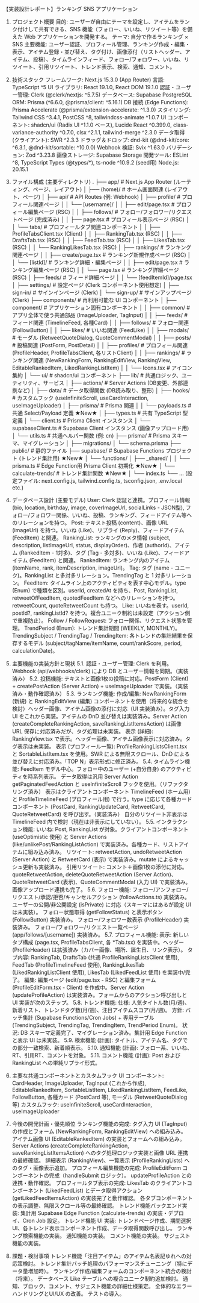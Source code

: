 【実装設計レポート】ランキング SNS アプリケーション

1. プロジェクト概要
目的: ユーザーが自由にテーマを設定し、アイテムをランク付けして共有できる、SNS 機能（フォロー、いいね、リツイート等）を備えた Web アプリケーションを開発する。
テーマ: 自分で作るランキング × SNS
主要機能: ユーザー認証、プロフィール管理、ランキング作成・編集・表示、アイテム登録・並び替え、タグ付け、画像添付（リストヘッダー、アイテム、投稿）、タイムラインフィード、フォロー/フォロワー、いいね、リツイート、引用リツイート、トレンド表示、検索、通知、コメント。

2. 技術スタック
フレームワーク: Next.js 15.3.0 (App Router)
言語: TypeScript ^5
UI ライブラリ: React 19.1.0, React DOM 19.1.0
認証・ユーザー管理: Clerk (@clerk/nextjs: ^5.7.5)
データベース: Supabase PostgreSQL
ORM: Prisma (^6.6.0, @prisma/client: ^5.16.1)
DB 接続 (Edge Functions): Prisma Accelerate (@prisma/extension-accelerate: ^1.3.0)
スタイリング: Tailwind CSS ^3.4.1, PostCSS ^8, tailwindcss-animate ^1.0.7
UI コンポーネント: shadcn/ui (Radix UI ^1.1.0 ベース), Lucide React ^0.399.0, class-variance-authority ^0.7.0, clsx ^2.1.1, tailwind-merge ^2.3.0
データ取得 (クライアント): SWR ^2.3.3
ドラッグ＆ドロップ: dnd-kit (@dnd-kit/core: ^6.3.1, @dnd-kit/sortable: ^10.0.0)
Webhook 検証: Svix ^1.63.0
バリデーション: Zod ^3.23.8
画像ストレージ: Supabase Storage
開発ツール: ESLint ^8, TypeScript Types (@types/*), ts-node ^10.9.2 (seed用)
Node.js: 20.15.1

3. ファイル構成 (主要ディレクトリ)
.
├── app/                      # Next.js App Router (ルーティング、ページ、レイアウト)
│   ├── (home)/             # ホーム画面関連 (レイアウト、ページ)
│   ├── api/                  # API Routes (例: Webhook)
│   ├── profile/              # プロフィール関連ページ
│   │   └── [username]/
│   │       ├── edit/page.tsx # プロフィール編集ページ (RSC)
│   │       ├── follows/      # フォロー/フォロワー/リクエストページ (完成済み)
│   │       ├── page.tsx      # プロフィール表示ページ (RSC)
│   │       └── tabs/         # プロフィールタブ関連コンポーネント
│   │           ├── ProfileTabsClient.tsx (Client)
│   │           ├── RankingTab.tsx (RSC)
│   │           ├── DraftsTab.tsx (RSC)
│   │           ├── FeedTab.tsx (RSC)
│   │           ├── LikesTab.tsx (RSC)
│   │           └── RankingLikesTab.tsx (RSC)
│   ├── rankings/             # ランキング関連ページ
│   │   ├── create/page.tsx # ランキング新規作成ページ (RSC)
│   │   └── [listId]/         # ランキング詳細・編集ページ
│   │       ├── edit/page.tsx # ランキング編集ページ (RSC)
│   │       └── page.tsx      # ランキング詳細ページ (RSC)
│   ├── feeds/                # フィード詳細ページ
│   │   └── [feedItemId]/page.tsx
│   ├── settings/             # 設定ページ (Clerk コンポーネント使用想定)
│   ├── sign-in/              # サインインページ (Clerk)
│   └── sign-up/              # サインアップページ (Clerk)
├── components/               # 再利用可能な UI コンポーネント
│   ├── component/            # アプリケーション固有コンポーネント
│   │   ├── common/           # アプリ全体で使う共通部品 (ImageUploader, TagInput)
│   │   ├── feeds/            # フィード関連 (TimelineFeed, 各種Card)
│   │   ├── follows/          # フォロー関連 (FollowButton)
│   │   ├── likes/            # いいね関連 (FeedLike)
│   │   ├── modals/           # モーダル (RetweetQuoteDialog, QuoteCommentModal)
│   │   ├── posts/            # 投稿関連 (PostForm, PostDetail)
│   │   ├── profiles/         # プロフィール関連 (ProfileHeader, ProfileTabsClient, 各リストClient)
│   │   ├── rankings/         # ランキング関連 (NewRankingForm, RankingEditView, RankingView, EditableRankedItem, LikedRankingListItem)
│   │   └── Icons.tsx         # アイコン集約
│   └── ui/                   # shadcn/ui コンポーネント
├── lib/                      # 共通ロジック、ユーティリティ、サービス
│   ├── actions/              # Server Actions (DB変更、外部連携など)
│   ├── data/                 # データ取得関数 (DB読み取り、整形)
│   ├── hooks/                # カスタムフック (useInfiniteScroll, useCardInteraction, useImageUploader)
│   ├── prisma/               # Prisma 関連
│   │   └── payloads.ts       # 共通 Select/Payload 定義 ★New★
│   ├── types.ts              # 共有 TypeScript 型定義
│   └── client.ts             # Prisma Client インスタンス
│   └── supabaseClient.ts     # Supabase Client インスタンス (画像アップロード用)
│   └── utils.ts              # 共通ヘルパー関数 (例: cn)
├── prisma/                   # Prisma スキーマ、マイグレーション
│   ├── migrations/
│   └── schema.prisma
├── public/                   # 静的ファイル
├── supabase/                 # Supabase Functions プロジェクト (トレンド集計用) ★New★
│   └── functions/
│       ├── _shared/
│       │   └── prisma.ts     # Edge Function用 Prisma Client 初期化 ★New★
│       └── calculate-trends/ # トレンド集計関数 ★New★
│           └── index.ts
└── ... (設定ファイル: next.config.js, tailwind.config.ts, tsconfig.json, .env.local etc.)

4. データベース設計 (主要モデル)
User: Clerk 認証と連携。プロフィール情報 (bio, location, birthday, image, coverImageUrl, socialLinks - JSON型), フォロー/フォロワー関係、いいね、投稿、ランキング、フィードアイテム等へのリレーションを持つ。
Post: テキスト投稿 (content)、画像 URL (imageUrl) を持つ。いいね (Like)、リプライ (Reply)、フィードアイテム (FeedItem) と関連。
RankingList: ランキングのメタ情報 (subject, description, listImageUrl, status, displayOrder)、作者 (authorId)、アイテム (RankedItem - 1対多)、タグ (Tag - 多対多)、いいね (Like)、フィードアイテム (FeedItem) と関連。
RankedItem: ランキング内のアイテム (itemName, rank, itemDescription, imageUrl)。
Tag: タグ (name - ユニーク)。RankingList と多対多リレーション。TrendingTag と 1 対多リレーション。
FeedItem: タイムライン上のアクティビティを表す中心モデル。type (Enum) で種類を区別。userId, createdAt を持ち、Post, RankingList, retweetOfFeedItem, quotedFeedItem などへのリレーションを持つ。retweetCount, quoteRetweetCount も持つ。
Like: いいねを表す。userId, postId?, rankingListId? を持つ。複合ユニーク制約は未設定（アクション側で重複防止）。
Follow / FollowRequest: フォロー関係、リクエスト状態を管理。
TrendPeriod (Enum): トレンド集計期間 (WEEKLY, MONTHLY)。
TrendingSubject / TrendingTag / TrendingItem: 各トレンドの集計結果を保存するモデル (subject/tagName/itemName, count/rankScore, period, calculationDate)。

5. 主要機能の実装方針と現状
5.1. 認証・ユーザー管理: Clerk を利用。Webhook (api/webhooks/clerk) により DB とユーザー情報を同期。（実装済み）
5.2. 投稿機能: テキストと画像1枚の投稿に対応。PostForm (Client) + createPostAction (Server Action) + useImageUploader で実装。（実装済み・動作確認済み）
5.3. ランキング機能:
作成/編集: NewRankingForm (新規) と RankingEditView (編集) コンポーネントを使用（将来的な統合を検討）ヘッダー画像、アイテム画像の添付に対応（UI 実装済み）。タグ入力 UI をこれから実装。アイテムの DnD 並び替えは実装済み。Server Action (createCompleteRankingAction, saveRankingListItemsAction) は画像 URL 保存に対応済みだが、タグ処理は未実装。
表示 (詳細): RankingView.tsx で表示。ヘッダー画像、アイテム画像表示に対応済み。タグ表示は未実装。
表示 (プロフィール一覧): ProfileRankingListsClient.tsx と SortableListItem.tsx を使用。SWR による無限スクロール、DnD による並び替えに対応済み。「TOP N」表示形式に修正済み。
5.4. タイムライン機能:
FeedItem モデル中心。フォロー中のユーザー (+自分自身) のアクティビティを時系列表示。
データ取得は汎用 Server Action getPaginatedFeedAction と useInfiniteScroll フックを使用。（リファクタリング済み）
表示はクライアントコンポーネント TimelineFeed (ホーム用) と ProfileTimelineFeed (プロフィール用) で行う。type に応じて各種カードコンポーネント (PostCard, RankingUpdateCard, RetweetCard, QuoteRetweetCard) を呼び出す。（実装済み）
自分のリツイート非表示は TimelineFeed 内で検討（現在は非表示にしていない）。
5.5. インタラクション機能:
いいね: Post, RankingList が対象。クライアントコンポーネント <FeedLike> (useOptimistic 使用) と Server Actions (like/unlikePost/RankingListAction) で実装済み。各種カード、リストアイテムに組み込み済み。
リツイート: retweetAction, undoRetweetAction (Server Action) と RetweetCard (表示) で実装済み。mutate によるキャッシュ更新も実装済み。
引用リツイート: コメント＋画像1枚の添付に対応。quoteRetweetAction, deleteQuoteRetweetAction (Server Action)、QuoteRetweetCard (表示)、QuoteCommentModal (入力 UI) で実装済み。画像アップロード連携も完了。
5.6. フォロー機能:
フォロー/アンフォロー/リクエスト/承認/拒否/キャンセルアクション (followActions.ts) 実装済み。
ユーザーの公開/非公開設定 (isPrivate) に対応（スキーマにはあるが設定 UI は未実装）。
フォロー状態取得 (getFollowStatus) と表示ボタン (FollowButton) 実装済み。
フォロー/フォロワー数表示 (ProfileHeader) 実装済み。
フォロー/フォロワー/リクエスト一覧ページ (app/follows/[username]) 実装済み。
5.7. プロフィール機能:
表示: 新しいタブ構成 (page.tsx, ProfileTabsClient, 各 *Tab.tsx) を実装中。ヘッダー (ProfileHeader) は拡張済み（カバー画像、場所、誕生日、リンク表示）。
タブ内容: RankingTab, DraftsTab (共通 ProfileRankingListsClient 使用), FeedTab (ProfileTimelineFeed 使用), RankingLikesTab (LikedRankingListClient 使用), LikesTab (LikedFeedList 使用) を実装中/完了。
編集: 編集ページ (edit/page.tsx - RSC) と編集フォーム (ProfileEditForm.tsx - Client) を作成中。Server Action (updateProfileAction) は実装済み。フォームからのアクション呼び出しと UI 実装が次のステップ。
5.8. トレンド機能:
仕様: 人気タイトル数(月/週)、新着リスト、トレンドタグ数(月/週)、注目アイテムスコア(月/週)。
方針: バッチ集計 (Supabase Functions/Cron Jobs) + 専用テーブル (TrendingSubject, TrendingTag, TrendingItem, TrendPeriod Enum)。
状況: DB スキーマ定義完了、マイグレーション済み。集計用 Edge Function と表示 UI は未実装。
5.9. 検索機能 (計画): タイトル、アイテム名、タグでの部分一致検索、新着順表示。
5.10. 通知機能 (計画): フォロー系、いいね、RT、引用RT、コメントを対象。
5.11. コメント機能 (計画): Post および RankingList への単純リプライ形式。

6. 主要な共通コンポーネントとカスタムフック
UI コンポーネント: CardHeader, ImageUploader, TagInput (これから作成), EditableRankedItem, SortableListItem, LikedRankingListItem, FeedLike, FollowButton, 各種カード (PostCard 等), モーダル (RetweetQuoteDialog 等)
カスタムフック: useInfiniteScroll, useCardInteraction, useImageUploader

7. 今後の開発計画・優先順位
ランキング機能の完成:
タグ入力 UI (TagInput) の作成とフォーム (NewRankingForm, RankingEditView) への組み込み。
アイテム画像 UI (EditableRankedItem) の実装とフォームへの組み込み。
Server Actions (createCompleteRankingAction, saveRankingListItemsAction) へのタグ処理ロジック実装と画像 URL 連携の最終確認。
詳細表示 (RankingView)、一覧表示 (ProfileRankingLists) へのタグ・画像表示追加。
プロフィール編集機能の完成:
ProfileEditForm コンポーネントの完成（handleSubmit ロジック）。
updateProfileAction との連携・動作確認。
プロフィールタブ表示の完成:
LikesTab のクライアントコンポーネント (LikedFeedList) とデータ取得アクション (getLikedFeedItemsAction) の実装完了と動作確認。
各タブコンポーネントの表示調整、無限スクロール等の最終確認。
トレンド機能バックエンド実装: 集計用 Supabase Edge Function (calculate-trends) の実装・デプロイ、Cron Job 設定。
トレンド機能 UI 実装: トレンドページ作成、期間選択 UI、各トレンド表示コンポーネント作成、データ取得関数呼び出し。
ランキング検索機能の実装。
通知機能の実装。
コメント機能の実装。
サジェスト機能の実装。

8. 課題・検討事項
トレンド機能「注目アイテム」のアイテム名表記ゆれへの対応策検討。
トレンド集計バッチ処理のパフォーマンスチューニング（特にデータ量増加時）。
ランキング作成/編集フォームのコンポーネント統合の検討（将来）。
データベース Like テーブルへの複合ユニーク制約追加検討。
通知、ブロック、コメント、サジェスト機能の詳細仕様策定。
全体的なエラーハンドリングとUI/UX の改善。
テストの導入。
